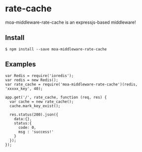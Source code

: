 # rate-cache

moa-middleware-rate-cache is an expressjs-based middleware!

## Install

```
$ npm install --save moa-middleware-rate-cache
```

## Examples

```
var Redis = require('ioredis');
var redis = new Redis();
var rate_cache = require('moa-middleware-rate-cache')(redis, 'xxxxx_key', 40);

app.get('/', rate_cache, function (req, res) {
  var cache = new rate_cache();
  cache.mark_key_exist();
  
  res.status(200).json({
    data:{},
    status:{
      code: 0,
      msg : 'success!'
    }
  });
});
```